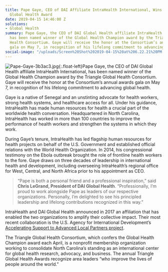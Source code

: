 ```yaml
---
title: Pape Gaye, CEO of DAI Affiliate IntraHealth International, Wins Prestigious
  Global Health Award
date: 2019-04-15 14:46:00 Z
solutions:
- Global Health
summary: Pape Gaye, the CEO of DAI Global Health affiliate IntraHealth International,
  has been named winner of the Global Health Champion award by the Triangle Global
  Health Consortium. Gaye will receive the honor at the Consortium’s annual awards
  gala on May 7, in recognition of his lifelong commitment to advancing global health.
social-image: "/uploads/Screen%20Shot%202019-04-15%20at%206.22.21%20PM.png"
---
```


![Pape-Gaye-3b3ac3.jpg](/uploads/Pape-Gaye-3b3ac3.jpg){:.float-left}Pape Gaye, the CEO of DAI Global Health affiliate IntraHealth International, has been named winner of the Global Health Champion award by the Triangle Global Health Consortium. Gaye will receive the honor at the Consortium’s annual awards gala on May 7, in recognition of his lifelong commitment to advancing global health.
 
Gaye is a native of Senegal and an unstinting advocate for health workers, strong health systems, and healthcare access for all. Under his guidance, IntraHealth has made human resources for health a crucial part of the worldwide health conversation. Headquartered in North Carolina, IntraHealth has worked in more than 100 countries to improve the performance of health workers and strengthen the systems in which they work.

During Gaye’s tenure, IntraHealth has led flagship human resources for health projects on behalf of the U.S. Government and established official relations with the World Health Organization. In 2014, his congressional testimony on the Ebola outbreak brought the role of frontline health workers to the fore. Gaye draws on three decades of leadership in international health and development, including overseeing IntraHealth’s regional office for West, Central, and North Africa prior to his appointment as CEO. 

> “Pape is both a personal friend and a professional inspiration,” said **Chris LeGrand, President of DAI Global Health**. “Professionally, I’m proud to work alongside Pape as leaders of our respective organizations. Personally, I’m delighted to see his principled leadership and lifelong contributions recognized in this way.”

IntraHealth and DAI Global Health announced in 2017 an affiliation that has enabled the two organizations to amplify their collective impact. Their most recent collaboration is the U.S. Agency for International Development’s [Accelerating Support to Advanced Local Partners project](https://www.intrahealth.org/news/intrahealth-work-local-african-partners-road-self-reliance-and-hiv-epidemic-control).

The Triangle Global Health Consortium, which confers the Global Health Champion award each April, is a nonprofit membership organization working to consolidate North Carolina’s standing as an international center for global health research, advocacy, and business. The annual Triangle Global Health Awards recognize area  leaders “who improve the lives of people around the world.” 

